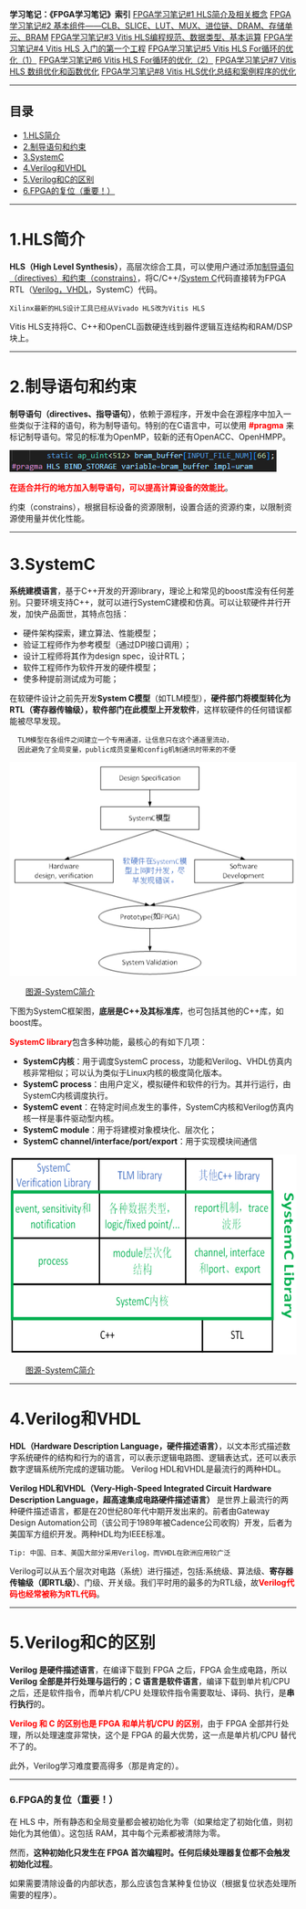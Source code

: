 **学习笔记：《FPGA学习笔记》索引**
[FPGA学习笔记#1 HLS简介及相关概念](https://blog.csdn.net/qq_38876396/article/details/142599792)
[FPGA学习笔记#2 基本组件——CLB、SLICE、LUT、MUX、进位链、DRAM、存储单元、BRAM](https://blog.csdn.net/qq_38876396/article/details/142761068)
[FPGA学习笔记#3 Vitis HLS编程规范、数据类型、基本运算](https://blog.csdn.net/qq_38876396/article/details/143643677)
[FPGA学习笔记#4 Vitis HLS 入门的第一个工程](https://blog.csdn.net/qq_38876396/article/details/143645004)
[FPGA学习笔记#5 Vitis HLS For循环的优化（1）](https://blog.csdn.net/qq_38876396/article/details/143662692)
[FPGA学习笔记#6 Vitis HLS For循环的优化（2）](https://blog.csdn.net/qq_38876396/article/details/143662824)
[FPGA学习笔记#7 Vitis HLS 数组优化和函数优化](https://blog.csdn.net/qq_38876396/article/details/143673251)
[FPGA学习笔记#8 Vitis HLS优化总结和案例程序的优化](https://blog.csdn.net/qq_38876396/article/details/143683331)

---

## 目录
* [1.HLS简介](#p1)
* [2.制导语句和约束](#p2)
* [3.SystemC](#p3)
* [4.Verilog和VHDL](#p4)
* [5.Verilog和C的区别](#p5)
* [6.FPGA的复位（重要！）](#p6)

****
# 1.HLS简介<a id="p1"></a>
**HLS（High Level Synthesis）**，高层次综合工具，可以使用户通过添加[制导语句（directives）和约束（constrains）](#2.制导语句和约束)，将C/C++/[System C](#3.SystemC)代码直接转为FPGA RTL（[Verilog，VHDL](#4.Verilog和VHDL)，SystemC）代码。

	Xilinx最新的HLS设计工具已经从Vivado HLS改为Vitis HLS
	
Vitis HLS支持将C、C++和OpenCL函数硬连线到器件逻辑互连结构和RAM/DSP块上。

****
# 2.制导语句和约束<a id="p2"></a>
**制导语句（directives、指导语句）**，依赖于源程序，开发中会在源程序中加入一些类似于注释的语句，称为制导语句。特别的在C语言中，可以使用 <font color=Red>**#pragma**</font> 来标记制导语句。常见的标准为OpenMP，较新的还有OpenACC、OpenHMPP。

<div><img src="https://raw.githubusercontent.com/HentaiYang/Pics/main/NoteBooks/fpga/1/1.jpg"></div>



<font color=Red>**在适合并行的地方加入制导语句，可以提高计算设备的效能比**</font>。

约束（constrains），根据目标设备的资源限制，设置合适的资源约束，以限制资源使用量并优化性能。

****
# 3.SystemC<a id="p3"></a>
**系统建模语言**，基于C++开发的开源library，理论上和常见的boost库没有任何差别。只要环境支持C++，就可以进行SystemC建模和仿真。可以让软硬件并行开发，加快产品面世，其特点包括：
* 硬件架构探索，建立算法、性能模型；
* 验证工程师作为参考模型（通过DPI接口调用）；
* 设计工程师将其作为design spec，设计RTL；
* 软件工程师作为软件开发的硬件模型；
* 使多种提前测试成为可能；

在软硬件设计之前先开发**System C模型**（如TLM模型），**硬件部门将模型转化为RTL（寄存器传输级），软件部门在此模型上开发软件**，这样软硬件的任何错误都能被尽早发现。

	  TLM模型在各组件之间建立一个专用通道，让信息只在这个通道里流动，
	  因此避免了全局变量，public成员变量和config机制通讯时带来的不便

<div><img src="https://raw.githubusercontent.com/HentaiYang/Pics/main/NoteBooks/fpga/1/2.jpg"></div>

&emsp;&emsp;[图源-SystemC简介](https://blog.csdn.net/gsjthxy/article/details/126099348)

下图为SystemC框架图，**底层是C++及其标准库**，也可包括其他的C++库，如boost库。

<font color=Red>**SystemC library**</font>包含多种功能，最核心的有如下几项：
* **SystemC内核**：用于调度SystemC process，功能和Verilog、VHDL仿真内核非常相似；可以认为类似于Linux内核的极度简化版本。
* **SystemC process**：由用户定义，模拟硬件和软件的行为。其并行运行，由SystemC内核调度执行。
* **SystemC event**：在特定时间点发生的事件，SystemC内核和Verilog仿真内核一样是事件驱动型内核。
* **SystemC module**：用于将建模对象模块化、层次化；
* **SystemC channel/interface/port/export**：用于实现模块间通信

<div><img height=350 src="https://raw.githubusercontent.com/HentaiYang/Pics/main/NoteBooks/fpga/1/3.jpg"></div>

&emsp;&emsp;[图源-SystemC简介](https://blog.csdn.net/gsjthxy/article/details/126099348)

****
# 4.Verilog和VHDL<a id="p4"></a>
**HDL（Hardware Description Language，硬件描述语言）**，以文本形式描述数字系统硬件的结构和行为的语言，可以表示逻辑电路图、逻辑表达式，还可以表示数字逻辑系统所完成的逻辑功能。
Verilog HDL和VHDL是最流行的两种HDL。

**Verilog HDL和VHDL（Very-High-Speed Integrated Circuit Hardware Description Language，超高速集成电路硬件描述语言）** 是世界上最流行的两种硬件描述语言，都是在20世纪80年代中期开发出来的。前者由Gateway Design Automation公司（该公司于1989年被Cadence公司收购）开发，后者为美国军方组织开发。两种HDL均为IEEE标准。

	Tip: 中国、日本、美国大部分采用Verilog，而VHDL在欧洲应用较广泛
	
Verilog可以从五个层次对电路（系统）进行描述，包括:系统级、算法级、**寄存器传输级（即RTL级）**、门级、开关级。我们平时用的最多的为RTL级，故<font color=Red>**Verilog代码也经常被称为RTL代码**</font>。

****
# 5.Verilog和C的区别<a id="p5"></a>

**Verilog 是硬件描述语言**，在编译下载到 FPGA 之后，FPGA 会生成电路，所以 **Verilog 全部是并行处理与运行的**；**C 语言是软件语言**，编译下载到单片机/CPU 之后，还是软件指令，而单片机/CPU 处理软件指令需要取址、译码、执行，是**串行执行**的。

<font color=Red>**Verilog 和 C 的区别也是 FPGA 和单片机/CPU 的区别**</font>，由于 FPGA 全部并行处理，所以处理速度非常快，这个是 FPGA 的最大优势，这一点是单片机/CPU 替代不了的。

此外，Verilog学习难度要高得多（那是肯定的）。

---

### 6.FPGA的复位（重要！）<a id="p6"></a>
在 HLS 中，所有静态和全局变量都会被初始化为零（如果给定了初始化值，则初始化为其他值）。这包括 RAM，其中每个元素都被清除为零。

然而，**这种初始化只发生在 FPGA 首次编程时。任何后续处理器复位都不会触发初始化过程**。

如果需要清除设备的内部状态，那么应该包含某种复位协议（根据复位状态处理所需要的程序）。
